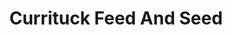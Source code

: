 ---
title: "Currituck Feed And Seed"
url: /currituck/currituck-feed-and-seed/
shop: doityourself
---